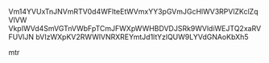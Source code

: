 Vm14YVUxTnJNVmRTV0d4WFlteEtWVmxYY3pGVmJGcHlWV3RPVlZKclZqVlVW
VkpIWVd4SmVGTnVWbFpTCmJFWXpWWHBDVDJSRk9WVldiWEJTQ2xaRVFUVlJN
bVIzWXpKV2RWWlVNRXREYmtJd1ltYzlQUW9LYVdGNAoKbXh5

mtr